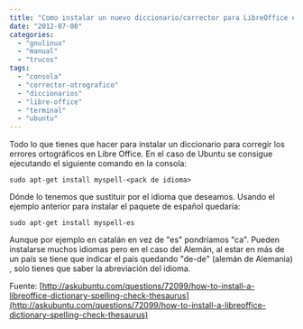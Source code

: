 ```yaml
---
title: "Como instalar un nuevo diccionario/corrector para LibreOffice en Ubuntu?"
date: "2012-07-08"
categories: 
  - "gnulinux"
  - "manual"
  - "trucos"
tags: 
  - "consola"
  - "corrector-otrografico"
  - "diccionarios"
  - "libre-office"
  - "terminal"
  - "ubuntu"
---
```


Todo lo que tienes que hacer para instalar un diccionario para corregir los errores ortográficos en Libre Office. En el caso de Ubuntu se consigue ejecutando el siguiente comando en la consola:

```
sudo apt-get install myspell-<pack de idioma>
```

Dónde <pack de idioma> lo tenemos que sustituir por el idioma que deseamos. Usando el ejemplo anterior para instalar el paquete de español quedaría:

```
sudo apt-get install myspell-es
```

Aunque por ejemplo en catalán en vez de "es" pondríamos "ca". Pueden instalarse muchos idiomas pero en el caso del Alemán, al estar en más de un país se tiene que indicar el país quedando "de-de" (alemán de Alemania) , solo tienes que saber la abreviación del idioma.

Fuente: [http://askubuntu.com/questions/72099/how-to-install-a-libreoffice-dictionary-spelling-check-thesaurus](http://askubuntu.com/questions/72099/how-to-install-a-libreoffice-dictionary-spelling-check-thesaurus)
